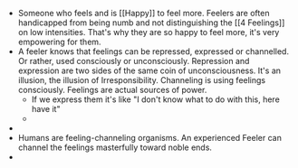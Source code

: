 - Someone who feels and is [[Happy]] to feel more. Feelers are often handicapped from being numb and not distinguishing the [[4 Feelings]] on low intensities. That's why they are so happy to feel more, it's very empowering for them.
- A feeler knows that feelings can be repressed, expressed or channelled. Or rather, used consciously or unconsciously. Repression and expression are two sides of the same coin of unconsciousness. It's an illusion, the illusion of Irresponsibility. Channeling is using feelings consciously. Feelings are actual sources of power.
	- If we express them it's like "I don't know what to do with this, here have it"
	-
-
- Humans are feeling-channeling organisms. An experienced Feeler can channel the feelings masterfully toward noble ends.
-